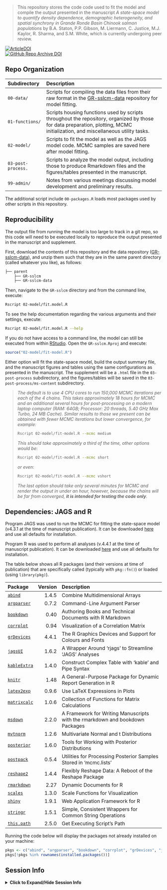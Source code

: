 
> This repository stores the code code used to fit the model and compile the output presented in the manuscript *A state-space model to quantify density dependence, demographic heterogeneity, and spatial synchrony in Grande Ronde Basin Chinook salmon populations* by B.A. Staton, P.P. Gibson, M. Liermann, C. Justice, M.J. Kaylor, R. Sharma, and S.M. White, which is currently undergoing peer review.

[![ArticleDOI](https://img.shields.io/badge/Article-PLACEHOLDER-blue?logo=doi&logoColor=f5f5f5)]()  
[![GitHub Repo Archive DOI](https://img.shields.io/badge/GitHub%20Repo%20Archive-PLACEHOLDER-blue?logo=github)]()

## Repo Organization

| Subdirectory       | Description                                                                                                                                                                   |
|:-------------------|:------------------------------------------------------------------------------------------------------------------------------------------------------------------------------|
| `00-data/`         | Scripts for compiling the data files from their raw format in the [GR-sslcm-data](https://github.com/gibsonpp/GR-sslcm-data) repository for model fitting.                    |
| `01-functions/`    | Scripts housing functions used by scripts throughout the repository, organized by those for data preparation, plotting, MCMC initialization, and miscellaneous utility tasks. |
| `02-model/`        | Scripts to fit the model as well as the JAGS model code. MCMC samples are saved here after model fitting.                                                                     |
| `03-post-process.` | Scripts to analyze the model output, including those to produce Rmarkdown files and the figures/tables presented in the manuscript.                                           |
| `99-admin/`        | Notes from various meetings discussing model development and preliminary results.                                                                                             |

The additional script include `00-packages.R` loads most packages used by other scripts in this repository.

## Reproducibility

The output file from running the model is too large to track in a git repo, so this code will need to be executed locally to reproduce the output presented in the manuscript and supplement.

First, download the contents of this repository and the data repository ([GR-sslcm-data](https://github.com/gibsonpp/GR-sslcm-data)), and unzip them such that they are in the same parent directory (called whatever you like), as follows:

``` bash
├── parent
    ├── GR-sslcm
    ├── GR-sslcm-data
```

Then, navigate to the `GR-sslcm` directory and from the command line, execute:

``` bash
Rscript 02-model/fit.model.R
```

To see the help documentation regarding the various arguments and their settings, execute:

``` bash
Rscript 02-model/fit.model.R --help
```

If you do not have access to a command line, the model can still be executed from within [RStudio](https://posit.co/download/rstudio-desktop/). Open the `GR-sslcm.Rproj` and execute:

``` r
source("02-model/fit-model.R")
```

Either option will fit the state-space model, build the output summary file, and the manuscript figures and tables using the same configurations as presented in the manuscript. The supplement will be a `.html` file in the `03-post-process` subdirectory, and the figures/tables will be saved in the `03-post-process/ms-content` subdirectory.

> *The default is to use 4 CPU cores to run 150,000 MCMC iterations per each of the 4 chains.
> This takes approximately 18 hours for MCMC and an additional several hours for post-processing on a modern laptop computer (RAM: 64GB; Processor: 20 threads, 5.40 GHz Max Turbo, 24 MB Cache).
> Similar results to those we present can be obtained with fewer MCMC iterations but lower convergence, for example:*
>
> ``` bash
> Rscript 02-model/fit-model.R --mcmc medium
> ```
>
> *This should take approximately a third of the time, other options would be*:
>
> ``` bash
> Rscript 02-model/fit-model.R --mcmc short
> ```
>
> *or even*:
>
> ``` bash
> Rscript 02-model/fit-model.R --mcmc vshort
> ```
>
> *The last option should take only several minutes for MCMC and render the output in under an hour, however, because the chains will be far from converged, **it is intended for testing the code only**.*

## Dependencies: JAGS and R

Program JAGS was used to run the MCMC for fitting the state-space model (v4.3.1 at the time of manuscript publication). It can be downloaded [here](https://sourceforge.net/projects/mcmc-jags/files/JAGS/4.x/) and use all defaults for installation.

Program R was used to perform all analyses (v.4.4.1 at the time of manuscript publication). It can be downloaded [here](https://www.r-project.org/) and use all defaults for installation.

The table below shows all R packages (and their versions at time of publication) that are specifically called (typically with `pkg::fn()`) or loaded (using `library(pkg)`).

| Package                                                       | Version | Description                                                                  |
|:--------------------------------------------------------------|--------:|:-----------------------------------------------------------------------------|
| [`abind`](https://CRAN.R-project.org/package=abind)           |   1.4.5 | Combine Multidimensional Arrays                                              |
| [`argparser`](https://CRAN.R-project.org/package=argparser)   |   0.7.2 | Command-Line Argument Parser                                                 |
| [`bookdown`](https://CRAN.R-project.org/package=bookdown)     |    0.40 | Authoring Books and Technical Documents with R Markdown                      |
| [`corrplot`](https://CRAN.R-project.org/package=corrplot)     |    0.94 | Visualization of a Correlation Matrix                                        |
| [`grDevices`](https://CRAN.R-project.org/package=grDevices)   |   4.4.1 | The R Graphics Devices and Support for Colours and Fonts                     |
| [`jagsUI`](https://CRAN.R-project.org/package=jagsUI)         |   1.6.2 | A Wrapper Around ‘rjags’ to Streamline ‘JAGS’ Analyses                       |
| [`kableExtra`](https://CRAN.R-project.org/package=kableExtra) |   1.4.0 | Construct Complex Table with ‘kable’ and Pipe Syntax                         |
| [`knitr`](https://CRAN.R-project.org/package=knitr)           |    1.48 | A General-Purpose Package for Dynamic Report Generation in R                 |
| [`latex2exp`](https://CRAN.R-project.org/package=latex2exp)   |   0.9.6 | Use LaTeX Expressions in Plots                                               |
| [`matrixcalc`](https://CRAN.R-project.org/package=matrixcalc) |   1.0.6 | Collection of Functions for Matrix Calculations                              |
| [`msdown`](https://CRAN.R-project.org/package=msdown)         |   2.2.0 | A Framework for Writing Manuscripts with the rmarkdown and bookdown Packages |
| [`mvtnorm`](https://CRAN.R-project.org/package=mvtnorm)       |   1.2.6 | Multivariate Normal and t Distributions                                      |
| [`posterior`](https://CRAN.R-project.org/package=posterior)   |   1.6.0 | Tools for Working with Posterior Distributions                               |
| [`postpack`](https://CRAN.R-project.org/package=postpack)     |   0.5.4 | Utilities for Processing Posterior Samples Stored in ‘mcmc.lists’            |
| [`reshape2`](https://CRAN.R-project.org/package=reshape2)     |   1.4.4 | Flexibly Reshape Data: A Reboot of the Reshape Package                       |
| [`rmarkdown`](https://CRAN.R-project.org/package=rmarkdown)   |    2.27 | Dynamic Documents for R                                                      |
| [`scales`](https://CRAN.R-project.org/package=scales)         |   1.3.0 | Scale Functions for Visualization                                            |
| [`shiny`](https://CRAN.R-project.org/package=shiny)           |   1.9.1 | Web Application Framework for R                                              |
| [`stringr`](https://CRAN.R-project.org/package=stringr)       |   1.5.1 | Simple, Consistent Wrappers for Common String Operations                     |
| [`this.path`](https://CRAN.R-project.org/package=this.path)   |   2.5.0 | Get Executing Script’s Path                                                  |

Running the code below will display the packages not already installed on your machine:

``` r
pkgs <- c("abind", "argparser", "bookdown", "corrplot", "grDevices", "jagsUI", "kableExtra", "knitr", "latex2exp", "matrixcalc", "msdown", "mvtnorm", "posterior", "postpack", "reshape2", "rmarkdown", "scales", "shiny", "stringr", "this.path")
pkgs[!pkgs %in% rownames(installed.packages())]
```

## Session Info

<details>
<summary>
<b>Click to Expand/Hide Session Info</b>
</summary>

    ## ─ Session info ───────────────────────────────────────────────────────────────
    ##  setting  value
    ##  version  R version 4.4.1 (2024-06-14 ucrt)
    ##  os       Windows 11 x64 (build 22631)
    ##  system   x86_64, mingw32
    ##  ui       RTerm
    ##  language (EN)
    ##  collate  English_United States.utf8
    ##  ctype    English_United States.utf8
    ##  tz       America/Los_Angeles
    ##  date     2025-05-13
    ##  pandoc   3.1.11 @ C:/Program Files/RStudio/resources/app/bin/quarto/bin/tools/ (via rmarkdown)
    ## 
    ## ─ Packages ───────────────────────────────────────────────────────────────────
    ##  ! package        * version  date (UTC) lib source
    ##    abind          * 1.4-5    2016-07-21 [1] CRAN (R 4.4.0)
    ##    argparser      * 0.7.2    2024-04-04 [1] CRAN (R 4.4.1)
    ##    backports        1.5.0    2024-05-23 [1] CRAN (R 4.4.0)
    ##    bookdown       * 0.40     2024-07-02 [1] CRAN (R 4.4.1)
    ##    checkmate        2.3.2    2024-07-29 [1] CRAN (R 4.4.1)
    ##    cli              3.6.3    2024-06-21 [1] CRAN (R 4.4.1)
    ##    colorspace       2.1-1    2024-07-26 [1] CRAN (R 4.4.1)
    ##    corrplot       * 0.94     2024-08-17 [1] CRAN (R 4.4.1)
    ##    digest           0.6.36   2024-06-23 [1] CRAN (R 4.4.1)
    ##    distributional   0.4.0    2024-02-07 [1] CRAN (R 4.4.1)
    ##    evaluate         0.24.0   2024-06-10 [1] CRAN (R 4.4.1)
    ##    fansi            1.0.6    2023-12-08 [1] CRAN (R 4.4.1)
    ##    fastmap          1.2.0    2024-05-15 [1] CRAN (R 4.4.1)
    ##    generics         0.1.3    2022-07-05 [1] CRAN (R 4.4.1)
    ##    glue             1.7.0    2024-01-09 [1] CRAN (R 4.4.1)
    ##    htmltools        0.5.8.1  2024-04-04 [1] CRAN (R 4.4.1)
    ##    httpuv           1.6.15   2024-03-26 [1] CRAN (R 4.4.1)
    ##    jagsUI         * 1.6.2    2024-01-30 [1] CRAN (R 4.4.1)
    ##    kableExtra     * 1.4.0    2024-01-24 [1] CRAN (R 4.4.1)
    ##    knitr          * 1.48     2024-07-07 [1] CRAN (R 4.4.1)
    ##    later            1.3.2    2023-12-06 [1] CRAN (R 4.4.1)
    ##    latex2exp      * 0.9.6    2022-11-28 [1] CRAN (R 4.4.1)
    ##    lifecycle        1.0.4    2023-11-07 [1] CRAN (R 4.4.1)
    ##    magrittr         2.0.3    2022-03-30 [1] CRAN (R 4.4.1)
    ##    matrixcalc     * 1.0-6    2022-09-14 [1] CRAN (R 4.4.0)
    ##    mime             0.12     2021-09-28 [1] CRAN (R 4.4.0)
    ##    msdown         * 2.2.0    2025-04-25 [1] local
    ##    munsell          0.5.1    2024-04-01 [1] CRAN (R 4.4.1)
    ##    mvtnorm        * 1.2-6    2024-08-17 [1] CRAN (R 4.4.1)
    ##    pillar           1.9.0    2023-03-22 [1] CRAN (R 4.4.1)
    ##    pkgconfig        2.0.3    2019-09-22 [1] CRAN (R 4.4.1)
    ##    plyr             1.8.9    2023-10-02 [1] CRAN (R 4.4.1)
    ##    posterior      * 1.6.0    2024-07-03 [1] CRAN (R 4.4.1)
    ##    postpack       * 0.5.4    2022-12-21 [1] CRAN (R 4.4.1)
    ##    promises         1.3.0    2024-04-05 [1] CRAN (R 4.4.1)
    ##    R6               2.5.1    2021-08-19 [1] CRAN (R 4.4.1)
    ##    Rcpp             1.0.13   2024-07-17 [1] CRAN (R 4.4.1)
    ##    renv             1.0.7    2024-04-11 [1] CRAN (R 4.4.1)
    ##    reshape2       * 1.4.4    2020-04-09 [1] CRAN (R 4.4.1)
    ##    rlang            1.1.4    2024-06-04 [1] CRAN (R 4.4.1)
    ##    rmarkdown      * 2.27     2024-05-17 [1] CRAN (R 4.4.1)
    ##    rstudioapi       0.16.0   2024-03-24 [1] CRAN (R 4.4.1)
    ##    scales         * 1.3.0    2023-11-28 [1] CRAN (R 4.4.1)
    ##    sessioninfo      1.2.2    2021-12-06 [1] CRAN (R 4.4.1)
    ##    shiny          * 1.9.1    2024-08-01 [1] CRAN (R 4.4.1)
    ##    stringi          1.8.4    2024-05-06 [1] CRAN (R 4.4.0)
    ##    stringr        * 1.5.1    2023-11-14 [1] CRAN (R 4.4.1)
    ##    svglite          2.1.3    2023-12-08 [1] CRAN (R 4.4.1)
    ##    systemfonts      1.1.0    2024-05-15 [1] CRAN (R 4.4.1)
    ##    tensorA          0.36.2.1 2023-12-13 [1] CRAN (R 4.4.0)
    ##  D this.path      * 2.5.0    2024-06-29 [1] CRAN (R 4.4.1)
    ##    tibble           3.2.1    2023-03-20 [1] CRAN (R 4.4.1)
    ##    utf8             1.2.4    2023-10-22 [1] CRAN (R 4.4.1)
    ##    vctrs            0.6.5    2023-12-01 [1] CRAN (R 4.4.1)
    ##    viridisLite      0.4.2    2023-05-02 [1] CRAN (R 4.4.1)
    ##    xfun             0.46     2024-07-18 [1] CRAN (R 4.4.1)
    ##    xml2             1.3.6    2023-12-04 [1] CRAN (R 4.4.1)
    ##    xtable           1.8-4    2019-04-21 [1] CRAN (R 4.4.1)
    ##    yaml             2.3.10   2024-07-26 [1] CRAN (R 4.4.1)
    ## 
    ##  [1] C:/Users/bstaton/AppData/Local/R/win-library/4.4
    ##  [2] C:/Program Files/R/R-4.4.1/library
    ## 
    ##  D ── DLL MD5 mismatch, broken installation.
    ## 
    ## ──────────────────────────────────────────────────────────────────────────────

</details>
